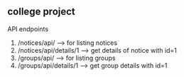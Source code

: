 ## college project

API endpoints
<ol>
<li>/notices/api/ --> for listing notices </li>
<li>/notices/api/details/1 --> get details of notice with id=1</li>
<li>/groups/api/ --> for listing groups</li>
<li>/groups/api/details/1 --> get group details with id=1</li>
</ol>
